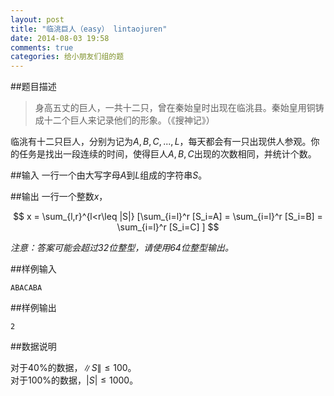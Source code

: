 ```yaml
---
layout: post
title: "临洮巨人（easy） lintaojuren"
date: 2014-08-03 19:58
comments: true
categories: 给小朋友们组的题
---
```


##题目描述

> 身高五丈的巨人，一共十二只，曾在秦始皇时出现在临洮县。秦始皇用铜铸成十二个巨人来记录他们的形象。（《搜神记》）

临洮有十二只巨人，分别为记为$A,B,C,...,L$，每天都会有一只出现供人参观。你的任务是找出一段连续的时间，使得巨人$A,B,C$出现的次数相同，并统计个数。

##输入
一行一个由大写字母$A$到$L$组成的字符串$S$。

##输出
一行一个整数$x$，

$$
x = \sum_{l,r}^{l<r\leq |S|} [\sum_{i=l}^r [S_i=A] = \sum_{i=l}^r [S_i=B] = \sum_{i=l}^r [S_i=C] ]
$$

*注意：答案可能会超过32位整型，请使用64位整型输出。*

##样例输入

    ABACABA

##样例输出

    2

##数据说明

对于$40\%$的数据，$\|S\|\leq 100。$<br />
对于$100\%$的数据，$|S|\leq 1000。$
